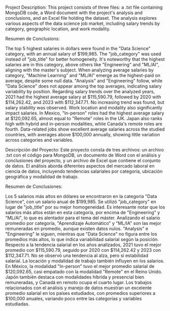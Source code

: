 Project Description:
This project consists of three files: a .txt file containing MongoDB code, a Word document with the project's analysis and conclusions, and an Excel file holding the dataset. The analysis explores various aspects of the data science job market, including salary trends by category, geographic location, and work modality.

Resumen de Conclusions:

The top 5 highest salaries in dollars were found in the "Data Science" category, with an annual salary of $199,985. The "job_category" was used instead of "job_title" for better homogeneity. It's noteworthy that the highest salaries are in this category, above others like "Engineering" and "ML/AI", aligning with the master's subject.
When analyzing average salaries by category, "Machine Learning" and "ML/AI" emerge as the highest-paid on average, despite some null data. "Analysis" and "Engineering" follow, while "Data Science" does not appear among the top averages, indicating salary variability by position.
Regarding salary trends over the analyzed years, 2021 had the highest average salary at $115,590.79, followed by 2020 with $114,262.42, and 2023 with $112,347.71. No increasing trend was found, but salary stability was observed.
Work location and modality also significantly impact salaries. In Mexico, "In-person" roles had the highest average salary at $120,092.65, almost equal to "Remote" roles in the UK. Japan also ranks high with hybrid and in-person modalities, while Canada's remote roles are fourth.
Data-related jobs show excellent average salaries across the studied countries, with averages above $100,000 annually, showing little variation across categories and variables.

Descripción del Proyecto:
Este proyecto consta de tres archivos: un archivo .txt con el código para MongoDB, un documento de Word con el análisis y conclusiones del proyecto, y un archivo de Excel que contiene el conjunto de datos. El análisis aborda diferentes aspectos del mercado laboral en ciencia de datos, incluyendo tendencias salariales por categoría, ubicación geográfica y modalidad de trabajo.

Resumen de Conclusiones:

Los 5 salarios más altos en dólares se encontraron en la categoría "Data Science", con un salario anual de $199,985. Se utilizó "job_category" en lugar de "job_title" por su mejor homogeneidad. Es interesante notar que los salarios más altos están en esta categoría, por encima de "Engineering" y "ML/AI", lo que es alentador para el tema del máster.
Analizando el salario promedio por categoría, "Aprendizaje Automático" y "ML/IA" son las mejor remuneradas en promedio, aunque existen datos nulos. "Analysis" e "Engineering" le siguen, mientras que "Data Science" no figura entre los promedios más altos, lo que indica variabilidad salarial según la posición.
Respecto a la tendencia salarial en los años analizados, 2021 tuvo el mejor promedio con $115,590.79, seguido por 2020 con $114,262.42 y 2023 con $112,347.71. No se observó una tendencia al alza, pero sí estabilidad salarial.
La locación y modalidad de trabajo también influyen en los salarios. En México, la modalidad "In-person" tuvo el mejor promedio salarial de $120,092.65, casi empatado con la modalidad "Remote" en el Reino Unido. Japón también destaca con modalidades híbrida y presencial bien remuneradas, y Canadá en remoto ocupa el cuarto lugar.
Los trabajos relacionados con el análisis y manejo de datos muestran un excelente promedio salarial en los países estudiados, con promedios superiores a $100,000 anuales, variando poco entre las categorías y variables estudiadas.
